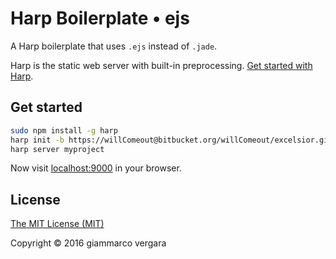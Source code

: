# Harp Boilerplate • ejs

A Harp boilerplate that uses `.ejs` instead of `.jade`.

Harp is the static web server with built-in preprocessing. [Get started with Harp](http://harpjs.com/docs/quick-start).

## Get started

```sh
sudo npm install -g harp
harp init -b https://willComeout@bitbucket.org/willComeout/excelsior.git
harp server myproject
```

Now visit [localhost:9000](http://localhost:9000) in your browser.

## License

[The MIT License (MIT)](LICENSE.md)

Copyright © 2016 giammarco vergara
